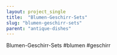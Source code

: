 ```yaml
---
layout: project_single
title:  "Blumen-Geschirr-Sets"
slug: "blumen-geschirr-sets"
parent: "antique-dishes"
---
```

Blumen-Geschirr-Sets   #blumen #geschirr